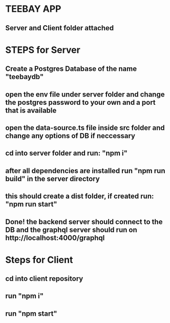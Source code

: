 # TEEBAY APP
## Server and Client folder attached

# STEPS for Server
## Create a Postgres Database of the name "teebaydb"
## open the env file under server folder and change the postgres password to your own and a port that is available
## open the data-source.ts file inside src folder and change any options of DB if neccessary
## cd into server folder and run: "npm i"
## after all dependencies are installed run "npm run build" in the server directory
## this should create a dist folder, if created run: "npm run start"
## Done! the backend server should connect to the DB and the graphql server should run on http://localhost:4000/graphql

# Steps for Client
## cd into client repository
## run "npm i"
## run "npm start"
